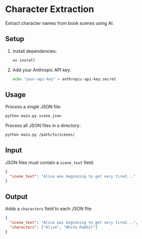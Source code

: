 # Character Extraction

Extract character names from book scenes using AI.

## Setup

1. Install dependencies:
   ```bash
   uv install
   ```

2. Add your Anthropic API key:
   ```bash
   echo "your-api-key" > anthropic-api-key.secret
   ```

## Usage

Process a single JSON file:
```bash
python main.py scene.json
```

Process all JSON files in a directory:
```bash
python main.py /path/to/scenes/
```

## Input

JSON files must contain a `scene_text` field:
```json
{
  "scene_text": "Alice was beginning to get very tired..."
}
```

## Output

Adds a `characters` field to each JSON file:
```json
{
  "scene_text": "Alice was beginning to get very tired...",
  "characters": ["Alice", "White Rabbit"]
}
```

